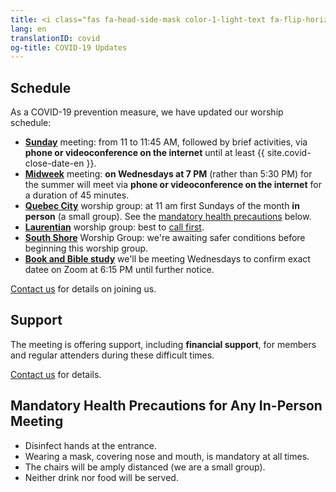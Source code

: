 ```yaml
---
title: <i class="fas fa-head-side-mask color-1-light-text fa-flip-horizontal"></i> COVID-19 Updates
lang: en
translationID: covid
og-title: COVID-19 Updates
---
```

## Schedule
As a COVID-19 prevention measure, we have updated our worship schedule:
* [**Sunday**](/directions) meeting: from 11 to 11:45 AM, followed by brief activities, via **phone or videoconference on the internet** until at least {{ site.covid-close-date-en }}.
* [**Midweek**](/midweek) meeting: **on Wednesdays at 7 PM** (rather than 5:30 PM) for the summer will meet via **phone or videoconference on the internet** for a duration of 45 minutes.
* [**Quebec City**](/qc) worship group: at 11 am first Sundays of the month **in person** (a small group). See the [mandatory health precautions](#precautions) below.
* [**Laurentian**](/laurentians) worship group: best to [call first](/laurentians#contact).
* [**South Shore**](/south_shore) Worship Group: we're awaiting safer conditions before beginning this worship group.
* [**Book and Bible study**](/new_attender/book_bible) we'll be meeting Wednesdays to confirm exact datee on Zoom at 6:15 PM until further notice.

[Contact us](/contact.html) for details on joining us.

## Support
The meeting is offering support, including **financial support**, for members and regular attenders during these difficult times. 

[Contact us](/contact.html) for details.

## Mandatory Health Precautions for Any In-Person Meeting <span class="stanchor"><a name="precautions"></a></span>
* Disinfect hands at the entrance.
* Wearing a mask, covering nose and mouth, is mandatory at all times.
* The chairs will be amply distanced (we are a small group).
* Neither drink nor food will be served.
